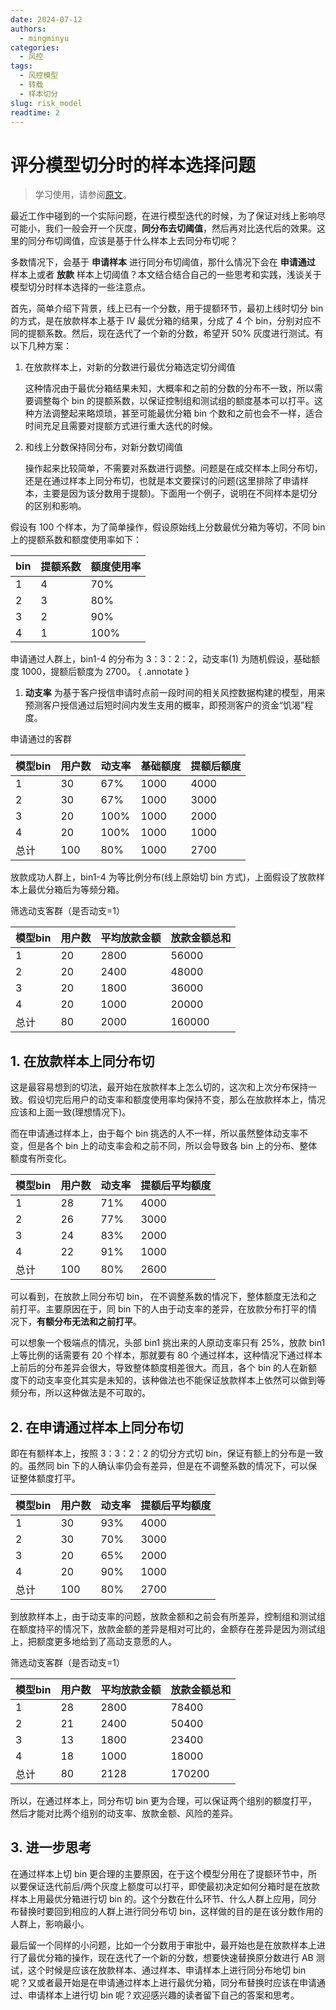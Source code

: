 ```yaml
---
date: 2024-07-12
authors:
  - mingminyu
categories:
  - 风控
tags:
  - 风控模型
  - 转载
  - 样本切分
slug: risk_model
readtime: 2
---
```


# ​评分模型切分时的样本选择问题

> 学习使用，请参阅[原文](https://mp.weixin.qq.com/s/6sdoLuvOWeZNSlR3k8V23g)。

最近工作中碰到的一个实际问题，在进行模型迭代的时候，为了保证对线上影响尽可能小，我们一般会开一个灰度，**同分布去切阈值**，然后再对比迭代后的效果。这里的同分布切阈值，应该是基于什么样本上去同分布切呢？

多数情况下，会基于 **申请样本** 进行同分布切阈值，那什么情况下会在 **申请通过** 样本上或者 **放款** 样本上切阈值？本文结合结合自己的一些思考和实践，浅谈关于模型切分时样本选择的一些注意点。  

<!-- more -->

首先，简单介绍下背景，线上已有一个分数，用于提额环节，最初上线时切分 bin 的方式，是在放款样本上基于 IV 最优分箱的结果，分成了 4 个 bin，分别对应不同的提额系数。然后，现在迭代了一个新的分数，希望开 50% 灰度进行测试。有以下几种方案：

1. 在放款样本上，对新的分数进行最优分箱选定切分阈值

    这种情况由于最优分箱结果未知，大概率和之前的分数的分布不一致，所以需要调整每个 bin 的提额系数，以保证控制组和测试组的额度基本可以打平。这种方法调整起来略烦琐，甚至可能最优分箱 bin 个数和之前也会不一样，适合时间充足且需要对提额方式进行重大迭代的时候。

2. 和线上分数保持同分布，对新分数切阈值

    操作起来比较简单，不需要对系数进行调整。问题是在成交样本上同分布切，还是在通过样本上同分布切，也就是本文要探讨的问题(这里排除了申请样本，主要是因为该分数用于提额)。下面用一个例子，说明在不同样本是切分的区别和影响。


假设有 100 个样本，为了简单操作，假设原始线上分数最优分箱为等切，不同 bin 上的提额系数和额度使用率如下：

| bin | 提额系数 | 额度使用率 |
| --- | --- | --- |
| 1 | 4 | 70% |
| 2 | 3 | 80% |
| 3 | 2 | 90% |
| 4 | 1 | 100% |

申请通过人群上，bin1-4 的分布为 3：3：2：2，动支率(1) 为随机假设，基础额度 1000，提额后额度为 2700。
{ .annotate }

1. **动支率** 为基于客户授信申请时点前一段时间的相关风控数据构建的模型，用来预测客户授信通过后短时间内发生支用的概率，即预测客户的资金“饥渴”程度。

申请通过的客群

| 模型bin | 用户数 | 动支率 | 基础额度 | 提额后额度 |
| --- | --- | --- | --- | --- |
| 1 | 30 | 67% | 1000 | 4000 |
| 2 | 30 | 67% | 1000 | 3000 |
| 3 | 20 | 100% | 1000 | 2000 |
| 4 | 20 | 100% | 1000 | 1000 |
| 总计 | 100 | 80% | 1000 | 2700 |

放款成功人群上，bin1-4 为等比例分布(线上原始切 bin 方式)，上面假设了放款样本上最优分箱后为等频分箱。

筛选动支客群（是否动支=1）

| 模型bin | 用户数 | 平均放款金额 | 放款金额总和 |
| --- | --- | --- | --- |
| 1 | 20 | 2800 | 56000 |
| 2 | 20 | 2400 | 48000 |
| 3 | 20 | 1800 | 36000 |
| 4 | 20 | 1000 | 20000 |
| 总计 | 80 | 2000 | 160000 |

## 1. 在放款样本上同分布切

这是最容易想到的切法，最开始在放款样本上怎么切的，这次和上次分布保持一致。假设切完后用户的动支率和额度使用率均保持不变，那么在放款样本上，情况应该和上面一致(理想情况下)。

而在申请通过样本上，由于每个 bin 挑选的人不一样，所以虽然整体动支率不变，但是各个 bin 上的动支率会和之前不同，所以会导致各 bin 上的分布、整体额度有所变化。

| 模型bin | 用户数 | 动支率 | 提额后平均额度 |
| --- | --- | --- | --- |
| 1 | 28 | 71% | 4000 |
| 2 | 26 | 77% | 3000 |
| 3 | 24 | 83% | 2000 |
| 4 | 22 | 91% | 1000 |
| 总计 | 100 | 80% | 2600 |

可以看到，在放款上同分布切 bin， 在不调整系数的情况下，整体额度无法和之前打平。主要原因在于，同 bin 下的人由于动支率的差异，在放款分布打平的情况下，**有额分布无法和之前打平**。

可以想象一个极端点的情况，头部 bin1 挑出来的人原动支率只有 25%，放款 bin1 上等比例的话需要有 20 个样本，那就要有 80 个通过样本，这种情况下通过样本上前后的分布差异会很大，导致整体额度相差很大。而且，各个 bin 的人在新额度下的动支率变化其实是未知的，该种做法也不能保证放款样本上依然可以做到等频分布，所以这种做法是不可取的。

## 2. 在申请通过样本上同分布切

即在有额样本上，按照 3：3：2：2 的切分方式切 bin，保证有额上的分布是一致的。虽然同 bin 下的人确认率仍会有差异，但是在不调整系数的情况下，可以保证整体额度打平。

| 模型bin | 用户数 | 动支率 | 提额后平均额度 |
| --- | --- | --- | --- |
| 1 | 30 | 93% | 4000 |
| 2 | 30 | 70% | 3000 |
| 3 | 20 | 65% | 2000 |
| 4 | 20 | 90% | 1000 |
| 总计 | 100 | 80% | 2700 |

到放款样本上，由于动支率的问题，放款金额和之前会有所差异，控制组和测试组在额度持平的情况下，放款金额的差异是相对可比的，金额存在差异是因为测试组上，把额度更多地给到了高动支意愿的人。

筛选动支客群（是否动支=1）

| 模型bin | 用户数 | 平均放款金额 | 放款金额总和 |
| --- | --- | --- | --- |
| 1 | 28 | 2800 | 78400 |
| 2 | 21 | 2400 | 50400 |
| 3 | 13 | 1800 | 23400 |
| 4 | 18 | 1000 | 18000 |
| 总计 | 80 | 2128 | 170200 |

所以，在通过样本上，同分布切 bin 更为合理，可以保证两个组别的额度打平，然后才能对比两个组别的动支率、放款金额、风险的差异。

## 3. 进一步思考

在通过样本上切 bin 更合理的主要原因，在于这个模型分用在了提额环节中，所以要保证迭代前后/两个灰度上额度可以打平，即使最初决定如何分箱时是在放款样本上用最优分箱进行切 bin 的。这个分数在什么环节、什么人群上应用，同分布替换时要回到相应的人群上进行同分布切 bin，这样做的目的是在该分数作用的人群上，影响最小。

最后留一个同样的小问题，比如一个分数用于审批中，最开始也是在放款样本上进行了最优分箱的操作，现在迭代了一个新的分数，想要快速替换原分数进行 AB 测试，这个时候是应该在放款样本、通过样本、申请样本上进行同分布地切 bin 呢？又或者最开始是在申请通过样本上进行最优分箱，同分布替换时应该在申请通过、申请样本上进行切 bin 呢？欢迎感兴趣的读者留下自己的答案和思考。
